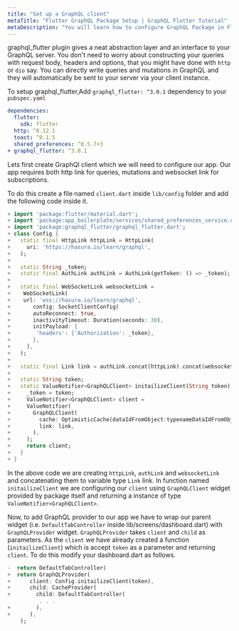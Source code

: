 ```yaml
---
title: "Set up a GraphQL client"
metaTitle: "Flutter GraphQL Package Setup | GraphQL Flutter Tutorial"
metaDescription: "You will learn how to configure GraphQL Package in Flutter by importing graphql_flutter dependency"
---
```


graphql_flutter plugin gives a neat abstraction layer and an interface to your GraphQL server. You don't need to worry about constructing your queries with request body, headers and options, that you might have done with `http` or `dio` say. You can directly write queries and mutations in GraphQL and they will automatically be sent to your server via your client instance.

To setup graphql_flutter,Add `graphql_flutter: ^3.0.1` dependency to your `pubspec.yaml`

```yaml
dependencies:
  flutter:
    sdk: flutter
  http: ^0.12.1
  toast: ^0.1.5
  shared_preferences: ^0.5.7+3
+ graphql_flutter: ^3.0.1
```

Lets first create GraphQl client which we will need to configure our app. Our app requires both http link for queries, mutations and websocket link for subscriptions.

To do this create a file named `client.dart` inside `lib/config` folder and add the following code inside it.

```dart
+ import 'package:flutter/material.dart';
+ import 'package:app_boilerplate/services/shared_preferences_service.dart';
+ import 'package:graphql_flutter/graphql_flutter.dart';
+ class Config {
+   static final HttpLink httpLink = HttpLink(
+     uri: 'https://hasura.io/learn/graphql',
+   );
+
+   static String _token;
+   static final AuthLink authLink = AuthLink(getToken: () => _token);
+
+   static final WebSocketLink websocketLink =
+    WebSocketLink(
+    url: 'wss://hasura.io/learn/graphql',
+       config: SocketClientConfig(
+       autoReconnect: true,
+       inactivityTimeout: Duration(seconds: 30),
+       initPayload: {
+        'headers': {'Authorization': _token},
+       },
+     ),
+   );
+
+   static final Link link = authLink.concat(httpLink).concat(websocketLink);
+
+   static String token;
+   static ValueNotifier<GraphQLClient> initailizeClient(String token) {
+     _token = token;
+     ValueNotifier<GraphQLClient> client =
+     ValueNotifier(
+       GraphQLClient(
+         cache: OptimisticCache(dataIdFromObject:typenameDataIdFromObject),
+         link: link,
+       ),
+     );
+     return client;
+   }
+ }
```

In the above code we are creating `httpLink`, `authLink` and `websocketLink` and concatenating them to variable type `Link` link. In function named `initailizeClient` we are configuring our `client` using `GraphQLClient` widget provided by package itself and returning a instance of type `ValueNotifier<GraphQLClient>`.

Now, to add GraphQL provider to our app we have to wrap our parent widget (i.e. `DefaultTabController` inside lib/screens/dashboard.dart) with `GraphQLProvider` widget. `GraphQLProvider` takes `client` and `child` as parameters. As the `client` we have already created a function (`initailizeClient`) which is accept `token` as a parameter and returning `client`. To do this modify your dashboard.dart as follows.

```dart
-  return DefaultTabController(
+  return GraphQLProvider(
+      client: Config.initailizeClient(token),
+      child: CacheProvider(
+        child: DefaultTabController(
          . . .
+        ),
+      ),
    );
```
